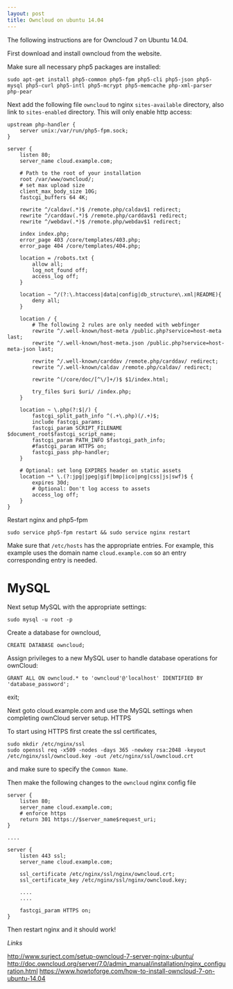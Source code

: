 ```yaml
---
layout: post
title: Owncloud on ubuntu 14.04
---
```


The following instructions are for Owncloud 7 on Ubuntu 14.04.

First download and install owncloud from the website.

Make sure all necessary php5 packages are installed:

    sudo apt-get install php5-common php5-fpm php5-cli php5-json php5-mysql php5-curl php5-intl php5-mcrypt php5-memcache php-xml-parser php-pear

Next add the following file `owncloud` to nginx `sites-available` directory, also link to `sites-enabled` directory. This will only enable http access:

    upstream php-handler {
        server unix:/var/run/php5-fpm.sock;
    }

    server {
        listen 80;
        server_name cloud.example.com;

        # Path to the root of your installation
        root /var/www/owncloud/;
        # set max upload size
        client_max_body_size 10G;
        fastcgi_buffers 64 4K;

        rewrite ^/caldav(.*)$ /remote.php/caldav$1 redirect;
        rewrite ^/carddav(.*)$ /remote.php/carddav$1 redirect;
        rewrite ^/webdav(.*)$ /remote.php/webdav$1 redirect;

        index index.php;
        error_page 403 /core/templates/403.php;
        error_page 404 /core/templates/404.php;

        location = /robots.txt {
            allow all;
            log_not_found off;
            access_log off;
        }

        location ~ ^/(?:\.htaccess|data|config|db_structure\.xml|README){
            deny all;
        }

        location / {
            # The following 2 rules are only needed with webfinger
            rewrite ^/.well-known/host-meta /public.php?service=host-meta last;
            rewrite ^/.well-known/host-meta.json /public.php?service=host-meta-json last;

            rewrite ^/.well-known/carddav /remote.php/carddav/ redirect;
            rewrite ^/.well-known/caldav /remote.php/caldav/ redirect;

            rewrite ^(/core/doc/[^\/]+/)$ $1/index.html;

            try_files $uri $uri/ /index.php;
        }

        location ~ \.php(?:$|/) {
            fastcgi_split_path_info ^(.+\.php)(/.+)$;
            include fastcgi_params;
            fastcgi_param SCRIPT_FILENAME $document_root$fastcgi_script_name;
            fastcgi_param PATH_INFO $fastcgi_path_info;
            #fastcgi_param HTTPS on;
            fastcgi_pass php-handler;
        }

        # Optional: set long EXPIRES header on static assets
        location ~* \.(?:jpg|jpeg|gif|bmp|ico|png|css|js|swf)$ {
            expires 30d;
            # Optional: Don't log access to assets
            access_log off;
        }
    }

Restart nginx and php5-fpm

    sudo service php5-fpm restart && sudo service nginx restart

Make sure that `/etc/hosts` has the appropriate entries. For example, this example uses the domain name `cloud.example.com` so an entry corresponding entry is needed.

# MySQL

Next setup MySQL with the appropriate settings:

    sudo mysql -u root -p

Create a database for owncloud,

    CREATE DATABASE owncloud;

Assign privileges to a new MySQL user to handle database operations for ownCloud:

    GRANT ALL ON owncloud.* to 'owncloud'@'localhost' IDENTIFIED BY 'database_password';
exit;

Next goto cloud.example.com and use the MySQL settings when completing ownCloud server setup.
HTTPS

To start using HTTPS first create the ssl certificates,

    sudo mkdir /etc/nginx/ssl
    sudo openssl req -x509 -nodes -days 365 -newkey rsa:2048 -keyout /etc/nginx/ssl/owncloud.key -out /etc/nginx/ssl/owncloud.crt

and make sure to specify the `Common Name`.

Then make the following changes to the `owncloud` nginx config file

    server {
        listen 80;
        server_name cloud.example.com;
        # enforce https
        return 301 https://$server_name$request_uri;
    }

    ....

    server {
        listen 443 ssl;
        server_name cloud.example.com;

        ssl_certificate /etc/nginx/ssl/nginx/owncloud.crt;
        ssl_certificate_key /etc/nginx/ssl/nginx/owncloud.key;

        ....
        ....

        fastcgi_param HTTPS on;
    }

Then restart nginx and it should work!

*Links*

http://www.surject.com/setup-owncloud-7-server-nginx-ubuntu/
http://doc.owncloud.org/server/7.0/admin_manual/installation/nginx_configuration.html
https://www.howtoforge.com/how-to-install-owncloud-7-on-ubuntu-14.04

